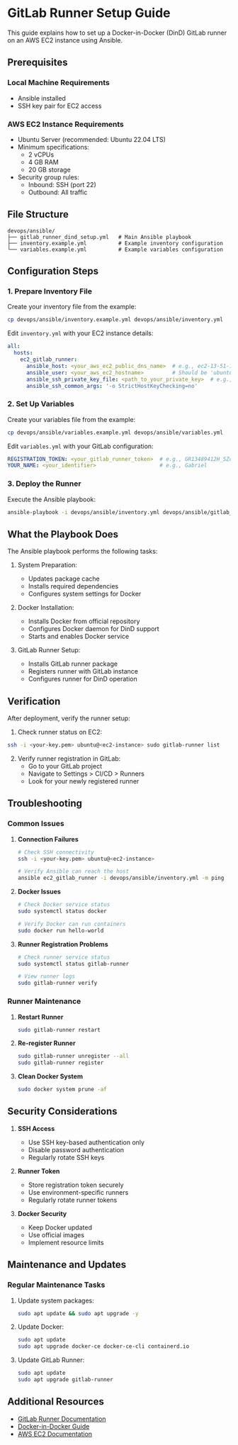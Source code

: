 # GitLab Runner Setup Guide

This guide explains how to set up a Docker-in-Docker (DinD) GitLab runner on an AWS EC2 instance using Ansible.

## Prerequisites

### Local Machine Requirements
- Ansible installed
- SSH key pair for EC2 access

### AWS EC2 Instance Requirements
- Ubuntu Server (recommended: Ubuntu 22.04 LTS)
- Minimum specifications:
  - 2 vCPUs
  - 4 GB RAM
  - 20 GB storage
- Security group rules:
  - Inbound: SSH (port 22)
  - Outbound: All traffic

## File Structure

```
devops/ansible/
├── gitlab_runner_dind_setup.yml   # Main Ansible playbook
├── inventory.example.yml          # Example inventory configuration
└── variables.example.yml          # Example variables configuration
```

## Configuration Steps

### 1. Prepare Inventory File

Create your inventory file from the example:
```bash
cp devops/ansible/inventory.example.yml devops/ansible/inventory.yml
```

Edit `inventory.yml` with your EC2 instance details:
```yaml
all:
  hosts:
    ec2_gitlab_runner:
      ansible_host: <your_aws_ec2_public_dns_name>  # e.g., ec2-13-51-150-9.eu-north-1.compute.amazonaws.com
      ansible_user: <your_aws_ec2_hostname>         # Should be 'ubuntu'
      ansible_ssh_private_key_file: <path_to_your_private_key>  # e.g., ~/.ssh/aws_gitlab_runner.pem
      ansible_ssh_common_args: '-o StrictHostKeyChecking=no'
```

### 2. Set Up Variables

Create your variables file from the example:
```bash
cp devops/ansible/variables.example.yml devops/ansible/variables.yml
```

Edit `variables.yml` with your GitLab configuration:
```yaml
REGISTRATION_TOKEN: <your_gitlab_runner_token>  # e.g., GR13489412H_5ZcrZRxD7fDbL_Vxm
YOUR_NAME: <your_identifier>                    # e.g., Gabriel
```

### 3. Deploy the Runner

Execute the Ansible playbook:
```bash
ansible-playbook -i devops/ansible/inventory.yml devops/ansible/gitlab_runner_dind_setup.yml
```

## What the Playbook Does

The Ansible playbook performs the following tasks:

1. System Preparation:
   - Updates package cache
   - Installs required dependencies
   - Configures system settings for Docker

2. Docker Installation:
   - Installs Docker from official repository
   - Configures Docker daemon for DinD support
   - Starts and enables Docker service

3. GitLab Runner Setup:
   - Installs GitLab runner package
   - Registers runner with GitLab instance
   - Configures runner for DinD operation

## Verification

After deployment, verify the runner setup:

1. Check runner status on EC2:
```bash
ssh -i <your-key.pem> ubuntu@<ec2-instance> sudo gitlab-runner list
```

2. Verify runner registration in GitLab:
   - Go to your GitLab project
   - Navigate to Settings > CI/CD > Runners
   - Look for your newly registered runner

## Troubleshooting

### Common Issues

1. **Connection Failures**
   ```bash
   # Check SSH connectivity
   ssh -i <your-key.pem> ubuntu@<ec2-instance>
   
   # Verify Ansible can reach the host
   ansible ec2_gitlab_runner -i devops/ansible/inventory.yml -m ping
   ```

2. **Docker Issues**
   ```bash
   # Check Docker service status
   sudo systemctl status docker
   
   # Verify Docker can run containers
   sudo docker run hello-world
   ```

3. **Runner Registration Problems**
   ```bash
   # Check runner service status
   sudo systemctl status gitlab-runner
   
   # View runner logs
   sudo gitlab-runner verify
   ```

### Runner Maintenance

1. **Restart Runner**
   ```bash
   sudo gitlab-runner restart
   ```

2. **Re-register Runner**
   ```bash
   sudo gitlab-runner unregister --all
   sudo gitlab-runner register
   ```

3. **Clean Docker System**
   ```bash
   sudo docker system prune -af
   ```

## Security Considerations

1. **SSH Access**
   - Use SSH key-based authentication only
   - Disable password authentication
   - Regularly rotate SSH keys

2. **Runner Token**
   - Store registration token securely
   - Use environment-specific runners
   - Regularly rotate runner tokens

3. **Docker Security**
   - Keep Docker updated
   - Use official images
   - Implement resource limits

## Maintenance and Updates

### Regular Maintenance Tasks
1. Update system packages:
   ```bash
   sudo apt update && sudo apt upgrade -y
   ```

2. Update Docker:
   ```bash
   sudo apt update
   sudo apt upgrade docker-ce docker-ce-cli containerd.io
   ```

3. Update GitLab Runner:
   ```bash
   sudo apt update
   sudo apt upgrade gitlab-runner
   ```

## Additional Resources

- [GitLab Runner Documentation](https://docs.gitlab.com/runner/)
- [Docker-in-Docker Guide](https://docs.gitlab.com/ee/ci/docker/using_docker_build.html)
- [AWS EC2 Documentation](https://docs.aws.amazon.com/ec2/)